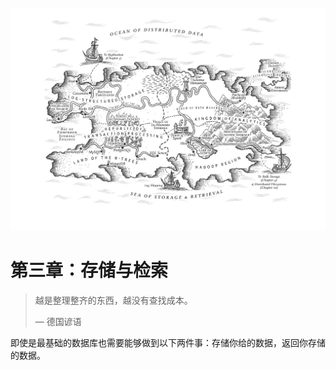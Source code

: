 ![ch3](../img/chapter3.png)

# 第三章：存储与检索

> 越是整理整齐的东西，越没有查找成本。
>
> — 德国谚语

即使是最基础的数据库也需要能够做到以下两件事：存储你给的数据，返回你存储的数据。

